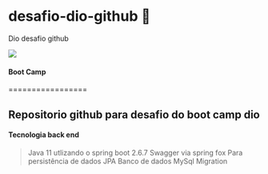 # desafio-dio-github 🚀
Dio desafio github

<img src="https://img.shields.io/static/v1?label=Desafio&message=DIO&color=Blue">


#### Boot Camp
=================
## Repositorio github para desafio do boot camp dio
#### Tecnologia back end
> Java 11 utlizando o spring boot 2.6.7
> Swagger via spring fox
> Para persistência de dados JPA
> Banco de dados MySql
> Migration
